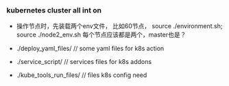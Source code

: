 
### kubernetes cluster all int on 

- 操作节点时，先装载两个env文件， 比如60节点， source ./environment.sh;  source ./node2_env.sh  每个节点应该都是两个，master也是？ 

- ./deploy_yaml_files/         // some yaml files for k8s action

- ./service_script/						// services files for k8s addons

- ./kube_tools_run_files/    // files k8s config need





